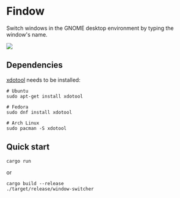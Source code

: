 # Findow

Switch windows in the GNOME desktop environment by typing the window's name.


![](https://github.com/weiying-chen/window-switcher/blob/main/demo.gif)


## Dependencies

[xdotool](https://github.com/jordansissel/xdotool) needs to be installed:

```shell
# Ubuntu
sudo apt-get install xdotool

# Fedora
sudo dnf install xdotool

# Arch Linux
sudo pacman -S xdotool
```

## Quick start

```shell
cargo run
```

or

```shell
cargo build --release
./target/release/window-switcher
```
